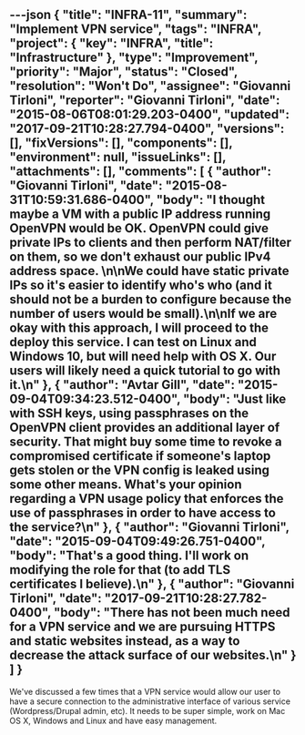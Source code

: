 ---json
{
  "title": "INFRA-11",
  "summary": "Implement VPN service",
  "tags": "INFRA",
  "project": {
    "key": "INFRA",
    "title": "Infrastructure"
  },
  "type": "Improvement",
  "priority": "Major",
  "status": "Closed",
  "resolution": "Won't Do",
  "assignee": "Giovanni Tirloni",
  "reporter": "Giovanni Tirloni",
  "date": "2015-08-06T08:01:29.203-0400",
  "updated": "2017-09-21T10:28:27.794-0400",
  "versions": [],
  "fixVersions": [],
  "components": [],
  "environment": null,
  "issueLinks": [],
  "attachments": [],
  "comments": [
    {
      "author": "Giovanni Tirloni",
      "date": "2015-08-31T10:59:31.686-0400",
      "body": "I thought maybe a VM with a public IP address running OpenVPN would be OK. OpenVPN could give private IPs to clients and then perform NAT/filter on them, so we don't exhaust our public IPv4 address space.&#x20;\n\nWe could have static private IPs so it's easier to identify who's who (and it should not be a burden to configure because the number of users would be small).\n\nIf we are okay with this approach, I will proceed to the deploy this service. I can test on Linux and Windows 10, but will need help with OS X. Our users will likely need a quick tutorial to go with it.\n"
    },
    {
      "author": "Avtar Gill",
      "date": "2015-09-04T09:34:23.512-0400",
      "body": "Just like with SSH keys, using passphrases on the OpenVPN client provides an additional layer of security. That might buy some time to revoke a compromised certificate if someone's laptop gets stolen or the VPN config is leaked using some other means. What's your opinion regarding a VPN usage policy that enforces the use of passphrases in order to have access to the service?\n"
    },
    {
      "author": "Giovanni Tirloni",
      "date": "2015-09-04T09:49:26.751-0400",
      "body": "That's a good thing. I'll work on modifying the role for that (to add TLS certificates I believe).\n"
    },
    {
      "author": "Giovanni Tirloni",
      "date": "2017-09-21T10:28:27.782-0400",
      "body": "There has not been much need for a VPN service and we are pursuing HTTPS and static websites instead, as a way to decrease the attack surface of our websites.\n"
    }
  ]
}
---
We've discussed a few times that a VPN service would allow our user to have a secure connection to the administrative interface of various service (Wordpress/Drupal admin, etc). It needs to be super simple, work on Mac OS X, Windows and Linux and have easy management.

        